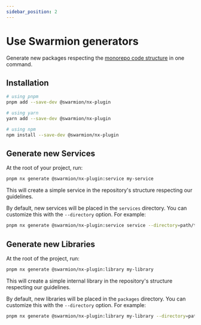 ```yaml
---
sidebar_position: 2
---
```


# Use Swarmion generators

Generate new packages respecting the [monorepo code structure](../why-swarmion/swarmion-code-structure/monorepo#the-monorepo-structure) in one command.

## Installation

```bash
# using pnpm
pnpm add --save-dev @swarmion/nx-plugin

# using yarn
yarn add --save-dev @swarmion/nx-plugin

# using npm
npm install --save-dev @swarmion/nx-plugin
```

## Generate new Services

At the root of your project, run:

```bash
pnpm nx generate @swarmion/nx-plugin:service my-service
```

This will create a simple service in the repository's structure respecting our guidelines.

By default, new services will be placed in the `services` directory. You can customize this with the `--directory` option. For example:

```bash
pnpm nx generate @swarmion/nx-plugin:service service --directory=path/to/services
```

## Generate new Libraries

At the root of the project, run:

```bash
pnpm nx generate @swarmion/nx-plugin:library my-library
```

This will create a simple internal library in the repository's structure respecting our guidelines.

By default, new libraries will be placed in the `packages` directory. You can customize this with the `--directory` option. For example:

```bash
pnpm nx generate @swarmion/nx-plugin:library my-library --directory=path/to/packages
```
